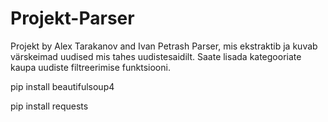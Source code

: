 # Projekt-Parser
Projekt by Alex Tarakanov and Ivan Petrash
Parser, mis ekstraktib ja kuvab värskeimad uudised mis tahes uudistesaidilt. Saate lisada kategooriate kaupa uudiste filtreerimise funktsiooni.

pip install beautifulsoup4

pip install requests
